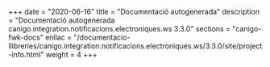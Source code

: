 +++
date        = "2020-06-16"
title       = "Documentació autogenerada"
description = "Documentació autogenerada canigo.integration.notificacions.electroniques.ws 3.3.0"
sections    = "canigo-fwk-docs"
enllac		= "/documentacio-llibreries/canigo.integration.notificacions.electroniques.ws/3.3.0/site/project-info.html"
weight      = 4
+++
